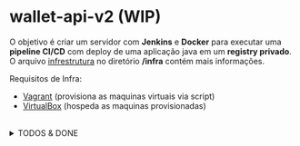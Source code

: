 # wallet-api-v2 (WIP)

O objetivo é criar um servidor com **Jenkins** e **Docker** para executar uma **pipeline CI/CD** com deploy de uma aplicação java em um **registry privado**. \
O arquivo [infrestrutura](https://github.com/RafaelClaumann/wallet-api-v2/blob/master/infra/README.md) no diretório **/infra** contém mais informações.

Requisitos de Infra:
  - [Vagrant](https://www.vagrantup.com/downloads)  (provisiona as maquinas virtuais via script)
  - [VirtualBox](https://www.virtualbox.org/)  (hospeda as maquinas provisionadas)

<br> 

<details>
<summary>TODOS & DONE</summary>
<p>

- [x] subir servidor
- [x] criar Dockerfile(container) para aplicação
- [x] instalar jenkins, docker, java, maven e ngrok
- [x] configuração de chaves SSH(github - Jenkins)
- [x] criação script de pipeline declarativo Jenkinsfile
- [x] primeira execução da pipeline develop/master
- [ ] melhorar documentação de **infra**
    - [ ] armazenar credencial SSH(github - jenkins) no Jenkins
    - [ ] configuração do repositório git(Webhooks & DeployKey)
    - [ ] configuração git, java & maven no Jenkins
    - [ ] criar pipeline e executar primeiro build
- [x] build imagem docker da aplicação
- [ ] criar registry local no servidor 
- [ ] upload da aplicação no registry local
- [ ] refatorar a lógica da [wallet-api](https://github.com/RafaelClaumann/wallet-api) para wallet-api-v2
- [ ] integração pipeline com SonarQube

</p>
</details>  

